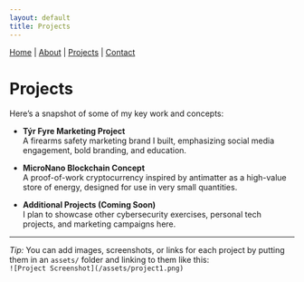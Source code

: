 ```yaml
---
layout: default
title: Projects
---
```


<nav>
  <a href="/">Home</a> |
  <a href="/about.html">About</a> |
  <a href="/projects.html">Projects</a> |
  <a href="/contact.html">Contact</a>
</nav>

# Projects

Here’s a snapshot of some of my key work and concepts:

- **Týr Fyre Marketing Project**  
  A firearms safety marketing brand I built, emphasizing social media engagement, bold branding, and education.

- **MicroNano Blockchain Concept**  
  A proof-of-work cryptocurrency inspired by antimatter as a high-value store of energy, designed for use in very small quantities.

- **Additional Projects (Coming Soon)**  
  I plan to showcase other cybersecurity exercises, personal tech projects, and marketing campaigns here.

---

*Tip:* You can add images, screenshots, or links for each project by putting them in an `assets/` folder and linking to them like this:  
`![Project Screenshot](/assets/project1.png)`
